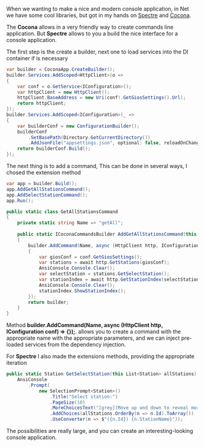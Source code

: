When we wanting to make a nice and modern console application, in Net
we have some cool libraries, but got in my hands on 
[Spectre](https://github.com/spectreconsole/spectre.console) and [Cocona](https://github.com/mayuki/Cocona).

The **Cocona** allows in a very friendly way to
create commands line application.
But **Spectre** allows to you a build the nice interface for a console application.

The first step is the create a builder, next one to load services
into the DI container if is necessary

```c#
var builder = CoconaApp.CreateBuilder();
builder.Services.AddScoped<HttpClient>(o =>
{
    var conf = o.GetService<IConfiguration>();
    var httpClient = new HttpClient();
    httpClient.BaseAddress = new Uri(conf!.GetGiosSettings().Url);
    return httpClient;
});
builder.Services.AddScoped<IConfiguration>(_ =>
{
    var builderConf = new ConfigurationBuilder();
    builderConf
        .SetBasePath(Directory.GetCurrentDirectory())
        .AddJsonFile("appsettings.json", optional: false, reloadOnChange: true);
    return builderConf.Build();
});
```

The next thing is to add a command,
This can be done in several ways, I chosed the
extension method

```c#
var app = builder.Build();
app.AddGetAllStationsCommand();
app.AddSelectStationCommand();
app.Run();
```

```c#
public static class GetAllStationsCommand
{
    private static string Name => "getAll";
    
    public static ICoconaCommandsBuilder AddGetAllStationsCommand(this ICoconaCommandsBuilder builder)
    {
        builder.AddCommand(Name, async (HttpClient http, IConfiguration conf) =>
        {
            var giosConf = conf.GetGiosSettings();
            var stations = await http.GetStations(giosConf);
            AnsiConsole.Console.Clear();
            var selectStation = stations.GetSelectStation();
            var stationIndex = await http.GetStationIndex(selectStation, giosConf);
            AnsiConsole.Console.Clear();
            stationIndex.ShowStationIndex();
        });
        return builder;
    }
}
```

Method **builder.AddCommand(Name, async (HttpClient http, IConfiguration conf) => {});**.
allows you to create a command with the appropriate name with the appropriate parameters, and
we can inject pre-loaded services from the dependency injection.

For **Spectre** I also made the extensions methods, providing the appropriate iteration

```c#
public static Station GetSelectStation(this List<Station> allStations) =>
    AnsiConsole
        .Prompt(
            new SelectionPrompt<Station>()
                .Title("Select station:")
                .PageSize(10)
                .MoreChoicesText("[grey](Move up and down to reveal more station)[/]")
                .AddChoices(allStations.OrderBy(n => n.Id).ToArray())
                .UseConverter(n => $"({n.Id}) {n.StationName}"));
```

The possibilities are really large, and you can create an
interesting-looking console application.